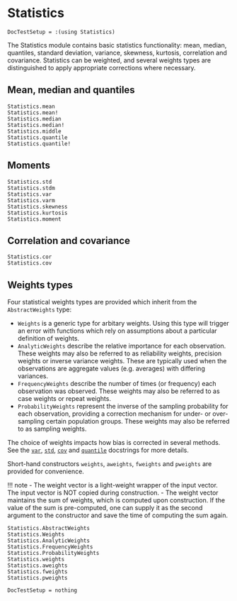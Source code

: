 # Statistics

```@meta
DocTestSetup = :(using Statistics)
```

The Statistics module contains basic statistics functionality: mean, median, quantiles,
standard deviation, variance, skewness, kurtosis, correlation and covariance.
Statistics can be weighted, and several weights types are distinguished to apply appropriate
corrections where necessary.

## Mean, median and quantiles

```@docs
Statistics.mean
Statistics.mean!
Statistics.median
Statistics.median!
Statistics.middle
Statistics.quantile
Statistics.quantile!
```

## Moments

```@docs
Statistics.std
Statistics.stdm
Statistics.var
Statistics.varm
Statistics.skewness
Statistics.kurtosis
Statistics.moment
```

## Correlation and covariance

```@docs
Statistics.cor
Statistics.cov
```

## Weights types

Four statistical weights types are provided which inherit from the `AbstractWeights` type:

- `Weights` is a generic type for arbitary weights. Using this type will trigger an error
  with functions which rely on assumptions about a particular definition of weights.
- `AnalyticWeights` describe the relative importance for each observation.
  These weights may also be referred to as reliability weights, precision weights
  or inverse variance weights. These are typically used when the observations
  are aggregate values (e.g. averages) with differing variances.
- `FrequencyWeights` describe the number of times (or frequency) each observation
  was observed. These weights may also be referred to as case weights or repeat weights.
- `ProbabilityWeights` represent the inverse of the sampling probability
  for each observation, providing a correction mechanism for under- or over-sampling
  certain population groups. These weights may also be referred to as sampling weights.

The choice of weights impacts how bias is corrected in several methods.
See the [`var`](@ref), [`std`](@ref), [`cov`](@ref) and [`quantile`](@ref)
docstrings for more details.

Short-hand constructors `weights`, `aweights`, `fweights` and `pweights`
are provided for convenience.

!!! note
    - The weight vector is a light-weight wrapper of the input vector.
      The input vector is NOT copied during construction.
    - The weight vector maintains the sum of weights, which is computed upon construction.
      If the value of the sum is pre-computed, one can supply it as the second argument
      to the constructor and save the time of computing the sum again.

```@docs
Statistics.AbstractWeights
Statistics.Weights
Statistics.AnalyticWeights
Statistics.FrequencyWeights
Statistics.ProbabilityWeights
Statistics.weights
Statistics.aweights
Statistics.fweights
Statistics.pweights
```

```@meta
DocTestSetup = nothing
```
